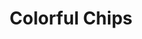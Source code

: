 ---
title: Colorful Chips
direct_url: http://projects.calebevans.me/colorful-chips/
categories: fun
description: An interactive, colorful time-waster
---